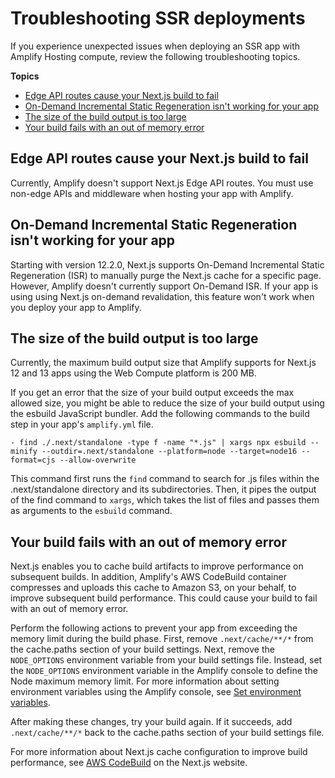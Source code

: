 # Troubleshooting SSR deployments<a name="troubleshooting-ssr-deployment"></a>

If you experience unexpected issues when deploying an SSR app with Amplify Hosting compute, review the following troubleshooting topics\.

**Topics**
+ [Edge API routes cause your Next\.js build to fail](#nextjs-edge-API-route-not-supported)
+ [On\-Demand Incremental Static Regeneration isn't working for your app](#on-demand-isr-not-supported)
+ [The size of the build output is too large](#build-output-too-large)
+ [Your build fails with an out of memory error](#out-of-memory)

## Edge API routes cause your Next\.js build to fail<a name="nextjs-edge-API-route-not-supported"></a>

Currently, Amplify doesn't support Next\.js Edge API routes\. You must use non\-edge APIs and middleware when hosting your app with Amplify\.

## On\-Demand Incremental Static Regeneration isn't working for your app<a name="on-demand-isr-not-supported"></a>

Starting with version 12\.2\.0, Next\.js supports On\-Demand Incremental Static Regeneration \(ISR\) to manually purge the Next\.js cache for a specific page\. However, Amplify doesn't currently support On\-Demand ISR\. If your app is using using Next\.js on\-demand revalidation, this feature won't work when you deploy your app to Amplify\.

## The size of the build output is too large<a name="build-output-too-large"></a>

Currently, the maximum build output size that Amplify supports for Next\.js 12 and 13 apps using the Web Compute platform is 200 MB\.

If you get an error that the size of your build output exceeds the max allowed size, you might be able to reduce the size of your build output using the esbuild JavaScript bundler\. Add the following commands to the build step in your app's `amplify.yml` file\.

```
- find ./.next/standalone -type f -name "*.js" | xargs npx esbuild --minify --outdir=.next/standalone --platform=node --target=node16 --format=cjs --allow-overwrite
```

This command first runs the `find` command to search for .js files within the .next/standalone directory and its subdirectories. Then, it pipes the output of the find command to `xargs`, which takes the list of files and passes them as arguments to the `esbuild` command.

## Your build fails with an out of memory error<a name="out-of-memory"></a>

Next\.js enables you to cache build artifacts to improve performance on subsequent builds\. In addition, Amplify's AWS CodeBuild container compresses and uploads this cache to Amazon S3, on your behalf, to improve subsequent build performance\. This could cause your build to fail with an out of memory error\.

Perform the following actions to prevent your app from exceeding the memory limit during the build phase\. First, remove `.next/cache/**/*` from the cache\.paths section of your build settings\. Next, remove the `NODE_OPTIONS` environment variable from your build settings file\. Instead, set the `NODE_OPTIONS` environment variable in the Amplify console to define the Node maximum memory limit\. For more information about setting environment variables using the Amplify console, see [Set environment variables](environment-variables.md#setting-env-vars)\.

After making these changes, try your build again\. If it succeeds, add `.next/cache/**/*` back to the cache\.paths section of your build settings file\.

For more information about Next\.js cache configuration to improve build performance, see [AWS CodeBuild](https://nextjs.org/docs/advanced-features/ci-build-caching#aws-codebuild) on the Next\.js website\.
